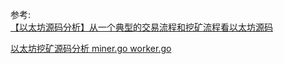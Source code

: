 



参考:   
[【以太坊源码分析】从一个典型的交易流程和挖矿流程看以太坊源码](https://blog.csdn.net/u012412689/article/details/88561596)

[以太坊挖矿源码分析 miner.go worker.go](https://www.jianshu.com/p/c6762a1a9afe)